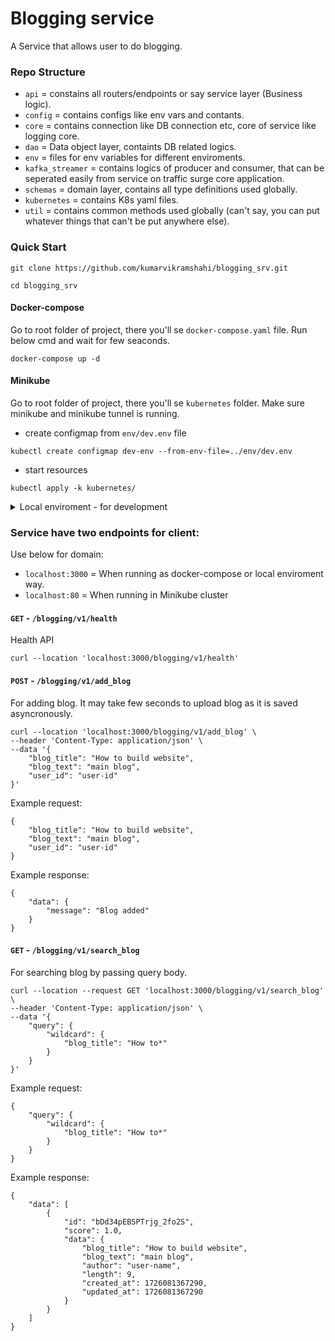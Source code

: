 # Blogging service
A Service that allows user to do blogging.

### Repo Structure
* `api` = constains all routers/endpoints or say service layer (Business logic).
* `config` = contains configs like env vars and contants.
* `core` = contains connection like DB connection etc, core of service like logging core.
* `dao` = Data object layer, containts DB related logics.
* `env` = files for env variables for different enviroments.
* `kafka_streamer` = contains logics of producer and consumer, that can be seperated easily from service on traffic surge core application.
* `schemas` = domain layer, contains all type definitions used globally.
* `kubernetes` = contains K8s yaml files.
* `util` = contains common methods used globally (can't say, you can put whatever things that can't be put anywhere else).

### Quick Start
```
git clone https://github.com/kumarvikramshahi/blogging_srv.git
```
```
cd blogging_srv
```
#### Docker-compose
Go to root folder of project, there you'll se `docker-compose.yaml` file.
Run below cmd and wait for few seaconds.
```
docker-compose up -d
```
#### Minikube
Go to root folder of project, there you'll se `kubernetes` folder.
Make sure minikube and minikube tunnel is running.
* create configmap from `env/dev.env` file
```
kubectl create configmap dev-env --from-env-file=../env/dev.env
```
* start resources
```
kubectl apply -k kubernetes/
```

<details>
<summary>Local enviroment - for development </summary>

#### For development purpose only
Make sure you have python>=v3.9.6 installed

* Create python virtual enviroment
```
python3 -m venv venv
```
* Activate virtual enviroment
```
source venv/bin/activate
```
* Install dependencies
```
pip install -r requirement.txt --no-cache-dir
```
* Go to decker-compose.yaml file and comment out `blogging-srv` section.
* Start docker-compose
```
docker-compose up -d
```
* creatte `.env` file in root folder
* Add these below lines in `.env` files.
```
ENV_NAME=dev

KAFKA_BROKER=localhost:9092
BLOGGING_TOPIC_NAME=blogging_srv

MONGODB_USER=
MONGODB_PASSWORD=
MONGODB_HOST=
MONGODB_NAME=blogging_qa

ELASTIC_PASSWORD=
ELASTIC_USER=
ELASTIC_HOST=http://localhost:9200

SELF_HOST=http://localhost:3000
```
* Now start fast api server on port 3000
```
uvicorn main:app --reload --port 3000
```

</details>

### Service have two endpoints for client:
Use below for domain:
* `localhost:3000` = When running as docker-compose or local enviroment way.
* `localhost:80`   = When running in Minikube cluster

#### ``GET`` -  `/blogging/v1/health` 
Health API
```
curl --location 'localhost:3000/blogging/v1/health'
```

#### ``POST`` - `/blogging/v1/add_blog`  
For adding blog. It may take few seconds to upload blog as it is saved asyncronously.
```
curl --location 'localhost:3000/blogging/v1/add_blog' \
--header 'Content-Type: application/json' \
--data '{
    "blog_title": "How to build website",
    "blog_text": "main blog",
    "user_id": "user-id"
}'
```
Example request:
```
{
    "blog_title": "How to build website",
    "blog_text": "main blog",
    "user_id": "user-id"
}
```
Example response:
```
{
    "data": {
        "message": "Blog added"
    }
}
```

#### ``GET`` - `/blogging/v1/search_blog`
For searching blog by passing query body.
```
curl --location --request GET 'localhost:3000/blogging/v1/search_blog' \
--header 'Content-Type: application/json' \
--data '{
    "query": {
        "wildcard": {
            "blog_title": "How to*"
        }
    }
}'
```
Example request:
```
{
    "query": {
        "wildcard": {
            "blog_title": "How to*"
        }
    }
}
```
Example response:
```
{
    "data": [
        {
            "id": "bDd34pEBSPTrjg_2fo2S",
            "score": 1.0,
            "data": {
                "blog_title": "How to build website",
                "blog_text": "main blog",
                "author": "user-name",
                "length": 9,
                "created_at": 1726081367290,
                "updated_at": 1726081367290
            }
        }
    ]
}
```